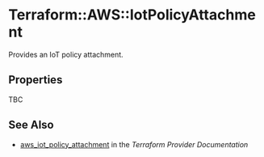 # Terraform::AWS::IotPolicyAttachment

Provides an IoT policy attachment.

## Properties

TBC

## See Also

* [aws_iot_policy_attachment](https://www.terraform.io/docs/providers/aws/r/iot_policy_attachment.html) in the _Terraform Provider Documentation_